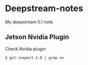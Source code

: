 # Deepstream-notes
My deepstream 5.1 note


## Jetson Nvidia Plugin

Check Nvidia plugin:
```console
$ gst-inspect-1.0 | grep nv
```
